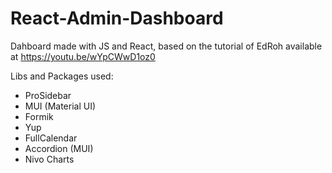# React-Admin-Dashboard
 Dahboard made with JS and React, based on the tutorial of EdRoh available at https://youtu.be/wYpCWwD1oz0

Libs and Packages used:
- ProSidebar
- MUI (Material UI)
- Formik 
- Yup
- FullCalendar
- Accordion (MUI)
- Nivo Charts